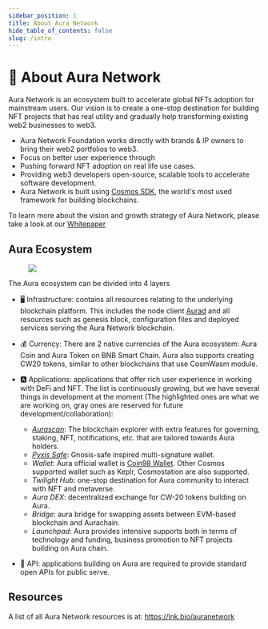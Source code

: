 ```yaml
---
sidebar_position: 1
title: About Aura Network
hide_table_of_contents: false
slug: /intro
---
```


# 📰 About Aura Network

Aura Network is an ecosystem built to accelerate global NFTs adoption for mainstream users. Our vision is to create a one-stop destination for building NFT projects that has real utility and gradually help transforming existing web2 businesses to web3.

- Aura Network Foundation works directly with brands & IP owners to bring their web2 portfolios to web3.
- Focus on better user experience through  
- Pushing forward NFT adoption on real life use cases.
- Providing web3 developers open-source, scalable tools to accelerate software development.
- Aura Network is built using [Cosmos SDK](https://v1.cosmos.network/sdk), the world's most used framework for building blockchains. 

To learn more about the vision and growth strategy of Aura Network, please take a look at our [Whitepaper](https://github.com/aura-nw/whitepaper/blob/main/release/Aura_Network___whitepaper.pdf)

## Aura Ecosystem
<figure>
  <img src="/img/graphic/aura-eco.png"/>
</figure>

The Aura ecosystem can be divided into 4 layers

- 🖥 Infrastructure: contains all resources relating to the underlying blockchain platform. This includes the node client [Aurad](https://github.com/aura-nw/aura) and all resources such as genesis block, configuration files and deployed services serving the Aura Network blockchain.
- 💰 Currency: There are 2 native currencies of the Aura ecosystem: Aura Coin and Aura Token on BNB Smart Chain. Aura also supports creating CW20 tokens, similar to other blockchains that use CosmWasm module.
- 🅰 Applications: applications that offer rich user experience in working with DeFi and NFT. The list is continuously growing, but we have several things in development at the moment (The highlighted ones are what we are working on, gray ones are reserved for future development/collaboration):
	- [*Aurascan*](../../product/aurascan): The blockchain explorer with extra features for governing, staking, NFT, notifications, etc. that are tailored towards Aura holders. 	
	- [*Pyxis Safe*](../../product/pyxis-safe): Gnosis-safe inspired multi-signature wallet.
	- *Wallet*: Aura official wallet is [Coin98 Wallet](https://coin98.com/). Other Cosmos supported wallet such as Keplr, Cosmostation are also supported.
	- *Twilight Hub*: one-stop destination for Aura community to interact with NFT and metaverse.
	- *Aura DEX*: decentralized exchange for CW-20 tokens building on Aura.
	- *Bridge*: aura bridge for swapping assets between EVM-based blockchain and Aurachain.
	- *Launchpad*: Aura provides intensive supports both in terms of technology and funding, business promotion to NFT projects building on Aura chain.

- 📑 API: applications building on Aura are required to provide standard open APIs for public serve.

## Resources
A list of all Aura Network resources is at: https://lnk.bio/auranetwork
